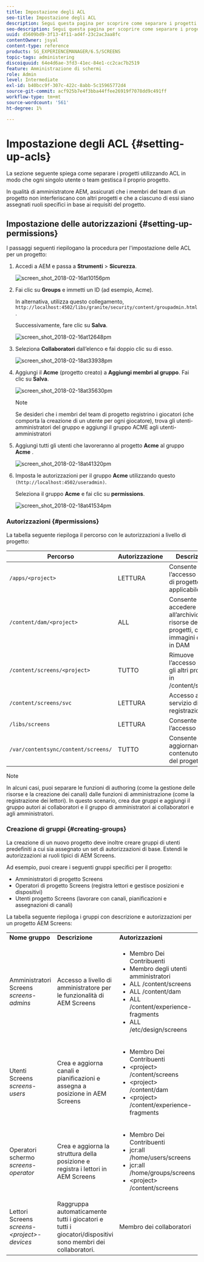 ```yaml
---
title: Impostazione degli ACL
seo-title: Impostazione degli ACL
description: Segui questa pagina per scoprire come separare i progetti utilizzando ACL in modo che ogni singolo utente o team gestisca il proprio progetto.
seo-description: Segui questa pagina per scoprire come separare i progetti utilizzando ACL in modo che ogni singolo utente o team gestisca il proprio progetto.
uuid: d5609bd9-3f13-4f11-ad4f-23c2ac3aa8fc
contentOwner: jsyal
content-type: reference
products: SG_EXPERIENCEMANAGER/6.5/SCREENS
topic-tags: administering
discoiquuid: 64e4d6ae-3fd3-41ec-84e1-cc2cac7b2519
feature: Amministrazione di schermi
role: Admin
level: Intermediate
exl-id: b40bcc9f-307c-422c-8abb-5c15965772d4
source-git-commit: acf925b7e4f3bba44ffee26919f7078dd9c491ff
workflow-type: tm+mt
source-wordcount: '561'
ht-degree: 1%

---
```


# Impostazione degli ACL {#setting-up-acls}

La sezione seguente spiega come separare i progetti utilizzando ACL in modo che ogni singolo utente o team gestisca il proprio progetto.

In qualità di amministratore AEM, assicurati che i membri del team di un progetto non interferiscano con altri progetti e che a ciascuno di essi siano assegnati ruoli specifici in base ai requisiti del progetto.

## Impostazione delle autorizzazioni {#setting-up-permissions}

I passaggi seguenti riepilogano la procedura per l&#39;impostazione delle ACL per un progetto:

1. Accedi a AEM e passa a **Strumenti** > **Sicurezza**.

   ![screen_shot_2018-02-16at10156pm](assets/screen_shot_2018-02-16at10156pm.png)

1. Fai clic su **Groups** e immetti un ID (ad esempio, Acme).

   In alternativa, utilizza questo collegamento, `http://localhost:4502/libs/granite/security/content/groupadmin.html`.

   Successivamente, fare clic su **Salva**.

   ![screen_shot_2018-02-16at12648pm](assets/screen_shot_2018-02-16at12648pm.png)

1. Seleziona **Collaboratori** dall’elenco e fai doppio clic su di esso.

   ![screen_shot_2018-02-18at33938pm](assets/screen_shot_2018-02-18at33938pm.png)

1. Aggiungi il **Acme** (progetto creato) a **Aggiungi membri al gruppo**. Fai clic su **Salva**.

   ![screen_shot_2018-02-18at35630pm](assets/screen_shot_2018-02-18at35630pm.png)

   >[!NOTE]
   >
   >Se desideri che i membri del team di progetto registrino i giocatori (che comporta la creazione di un utente per ogni giocatore), trova gli utenti-amministratori del gruppo e aggiungi il gruppo ACME agli utenti-amministratori

1. Aggiungi tutti gli utenti che lavoreranno al progetto **Acme** al gruppo **Acme** .

   ![screen_shot_2018-02-18at41320pm](assets/screen_shot_2018-02-18at41320pm.png)

1. Imposta le autorizzazioni per il gruppo **Acme** utilizzando questo `(http://localhost:4502/useradmin)`.

   Seleziona il gruppo **Acme** e fai clic su **permissions**.

   ![screen_shot_2018-02-18at41534pm](assets/screen_shot_2018-02-18at41534pm.png)

### Autorizzazioni {#permissions}

La tabella seguente riepiloga il percorso con le autorizzazioni a livello di progetto:

| **Percorso** | **Autorizzazione** | **Descrizione** |
|---|---|---|
| `/apps/<project>` | LETTURA | Consente l’accesso ai file di progetto (se applicabile) |
| `/content/dam/<project>` | ALL | Consente di accedere all’archivio delle risorse dei progetti, come immagini o video in DAM |
| `/content/screens/<project>` | TUTTO | Rimuove l’accesso a tutti gli altri progetti in /content/screens |
| `/content/screens/svc` | LETTURA | Accesso al servizio di registrazione |
| `/libs/screens` | LETTURA | Consente l’accesso a DCC |
| `/var/contentsync/content/screens/` | TUTTO | Consente di aggiornare il contenuto offline del progetto |

>[!NOTE]
>
>In alcuni casi, puoi separare le funzioni di authoring (come la gestione delle risorse e la creazione dei canali) dalle funzioni di amministrazione (come la registrazione dei lettori). In questo scenario, crea due gruppi e aggiungi il gruppo autori ai collaboratori e il gruppo di amministratori ai collaboratori e agli amministratori.

### Creazione di gruppi {#creating-groups}

La creazione di un nuovo progetto deve inoltre creare gruppi di utenti predefiniti a cui sia assegnato un set di autorizzazioni di base. Estendi le autorizzazioni ai ruoli tipici di AEM Screens.

Ad esempio, puoi creare i seguenti gruppi specifici per il progetto:

* Amministratori di progetto Screens
* Operatori di progetto Screens (registra lettori e gestisce posizioni e dispositivi)
* Utenti progetto Screens (lavorare con canali, pianificazioni e assegnazioni di canali)

La tabella seguente riepiloga i gruppi con descrizione e autorizzazioni per un progetto AEM Screens:

<table>
 <tbody>
  <tr>
   <td><strong>Nome gruppo</strong></td>
   <td><strong>Descrizione</strong></td>
   <td><strong>Autorizzazioni</strong></td>
  </tr>
  <tr>
   <td>Amministratori Screens<br /> <em>screens-admins</em></td>
   <td>Accesso a livello di amministratore per le funzionalità di AEM Screens</td>
   <td>
    <ul>
     <li>Membro Dei Contribuenti</li>
     <li>Membro degli utenti amministratori</li>
     <li>ALL /content/screens</li>
     <li>ALL /content/dam</li>
     <li>ALL /content/experience-fragments</li>
     <li>ALL /etc/design/screens</li>
    </ul> </td>
  </tr>
  <tr>
   <td>Utenti Screens<br /> <em>screens-users</em></td>
   <td>Crea e aggiorna canali e pianificazioni e assegna a posizione in AEM Screens</td>
   <td>
    <ul>
     <li>Membro Dei Contribuenti</li>
     <li>&lt;project&gt; /content/screens</li>
     <li>&lt;project&gt; /content/dam</li>
     <li>&lt;project&gt; /content/experience-fragments</li>
    </ul> </td>
  </tr>
  <tr>
   <td>Operatori schermo<br /> <em>screens-operator</em></td>
   <td>Crea e aggiorna la struttura della posizione e registra i lettori in AEM Screens</td>
   <td>
    <ul>
     <li>Membro Dei Contribuenti</li>
     <li>jcr:all /home/users/screens</li>
     <li>jcr:all /home/groups/screens</li>
     <li>&lt;project&gt; /content/screens</li>
    </ul> </td>
  </tr>
  <tr>
   <td>Lettori Screens<br /> <em>screens-&lt;project&gt;-devices</em></td>
   <td>Raggruppa automaticamente tutti i giocatori e tutti i giocatori/dispositivi sono membri dei collaboratori.</td>
   <td><p> Membro dei collaboratori</p> </td>
  </tr>
 </tbody>
</table>
